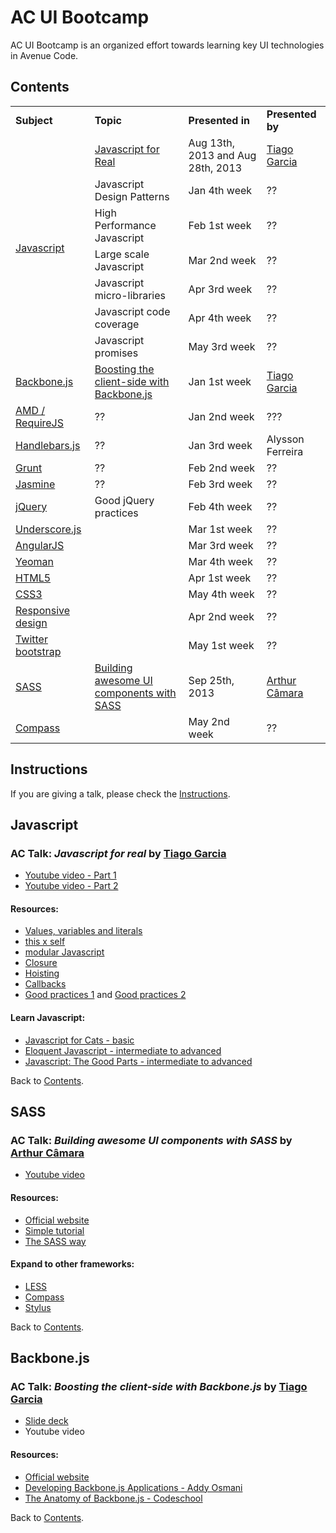 AC UI Bootcamp
===========

AC UI Bootcamp is an organized effort towards learning key UI technologies in Avenue Code.

<a name="contents"></a>
## Contents

<table>
    <tr>
        <td><b>Subject</b></td>
        <td><b>Topic</b></td>
        <td><b>Presented in</b></td>
        <td><b>Presented by</b></td>
    </tr>
    <tr>
        <td rowspan="7"><a href="#javascript">Javascript</a></td>
        <td><a href="javascript-for-real">Javascript for Real</a></td>
        <td>Aug 13th, 2013 and Aug 28th, 2013</td>
        <td><a href="http://github.com/tiagorg">Tiago Garcia</a></td>
    </tr>
    <tr>
        <td>Javascript Design Patterns</td>
        <td>Jan 4th week</td>
        <td>??</td>
    </tr>
    <tr>
        <td>High Performance Javascript</td>
        <td>Feb 1st week</td>
        <td>??</td>
    </tr>
    <tr>
        <td>Large scale Javascript</td>
        <td>Mar 2nd week</td>
        <td>??</td>
    </tr>
    <tr>
        <td>Javascript micro-libraries</td>
        <td>Apr 3rd week</td>
        <td>??</td>
    </tr>
    <tr>
        <td>Javascript code coverage</td>
        <td>Apr 4th week</td>
        <td>??</td>
    </tr>
    <tr>
        <td>Javascript promises</td>
        <td>May 3rd week</td>
        <td>??</td>
    </tr>
    <tr>
        <td><a href="#backbonejs">Backbone.js</a></td>
        <td><a href="#boosting-the-client-side-with-backbonejs">Boosting the client-side with Backbone.js</a></td>
        <td>Jan 1st week</td>
        <td><a href="http://github.com/tiagorg">Tiago Garcia</a></td>
    </tr>
    <tr>
        <td><a href="#amd-requirejs">AMD / RequireJS</a></td>
        <td>??</td>
        <td>Jan 2nd week</td>
        <td>???</td>
    </tr>
    <tr>
        <td><a href="#handlebarsjs">Handlebars.js</a></td>
        <td>??</td>
        <td>Jan 3rd week</td>
        <td>Alysson Ferreira</td>
    </tr>
    <tr>
        <td><a href="#grunt">Grunt</a></td>
        <td>??</td>
        <td>Feb 2nd week</td>
        <td>??</td>
    </tr>
    <tr>
        <td><a href="#jasmine">Jasmine</a></td>
        <td>??</td>
        <td>Feb 3rd week</td>
        <td>??</td>
    </tr>
    <tr>
        <td><a href="#jquery">jQuery</a></td>
        <td>Good jQuery practices</td>
        <td>Feb 4th week</td>
        <td>??</td>
    </tr>
    <tr>
        <td><a href="#underscorejs">Underscore.js</a></td>
        <td></td>
        <td>Mar 1st week</td>
        <td>??</td>
    </tr>
    <tr>
        <td><a href="#angularjs">AngularJS</a></td>
        <td></td>
        <td>Mar 3rd week</td>
        <td>??</td>
    </tr>
    <tr>
        <td><a href="#yeoman">Yeoman</a></td>
        <td></td>
        <td>Mar 4th week</td>
        <td>??</td>
    </tr>
    <tr>
        <td><a href="#html5">HTML5</a></td>
        <td></td>
        <td>Apr 1st week</td>
        <td>??</td>
    </tr>
    <tr>
        <td><a href="#css3">CSS3</a></td>
        <td></td>
        <td>May 4th week</td>
        <td>??</td>
    </tr>            
    <tr>
        <td><a href="#responsive-design">Responsive design</a></td>
        <td></td>
        <td>Apr 2nd week</td>
        <td>??</td>
    </tr>    
    <tr>
        <td><a href="#twitter-bootstrap">Twitter bootstrap</a></td>
        <td></td>
        <td>May 1st week</td>
        <td>??</td>
    </tr>
    <tr>
        <td><a href="#sass">SASS</a></td>
        <td><a href="#building-awesome-ui-components-with-sass">Building awesome UI components with SASS</a></td>
        <td>Sep 25th, 2013</td>
        <td><a href="https://github.com/arthurcamara1">Arthur Câmara</a></td>
    </tr>
    <tr>
        <td><a href="#compass">Compass</a></td>
        <td></td>
        <td>May 2nd week</td>
        <td>??</td>
    </tr>            
</table>

## Instructions

If you are giving a talk, please check the [Instructions](https://github.com/acbr/ui-bootcamp/blob/master/instructions.md).

<a name="javascript"></a>
## Javascript 

<a name="javascript-for-real"></a>
### AC Talk: *Javascript for real* by [Tiago Garcia](http://github.com/tiagorg)

* [Youtube video - Part 1](http://www.youtube.com/watch?v=kV5uEoyJ-pQ)
* [Youtube video - Part 2](http://www.youtube.com/watch?v=cSYSQyHwQ5o)

#### Resources:

* [Values, variables and literals](https://developer.mozilla.org/en-US/docs/Web/JavaScript/Guide/Values,_variables,_and_literals)
* [this x self](http://tableless.com.br/javascript-entendendo-o-this/#.UhVmEGSbj_s)
* [modular Javascript](http://www.codeproject.com/Articles/247241/Javascript-Module-Pattern)
* [Closure](http://ryanmorr.com/understanding-scope-and-context-in-javascript)
* [Hoisting](http://tgarcia.com.br/desenvolvimento/como-funciona-hoisting-em-javascript)
* [Callbacks](http://nodebr.com/como-evitar-o-inferno-de-callbacks/)
* [Good practices 1](http://www.thinkful.com/learn/javascript-best-practices-1/) and [Good practices 2](http://www.thinkful.com/learn/javascript-best-practices-2)
 
#### Learn Javascript:

* [Javascript for Cats - basic](http://jsforcats.com)
* [Eloquent Javascript - intermediate to advanced](http://eloquentjavascript.net/contents.html)
* [Javascript: The Good Parts - intermediate to advanced](http://shop.oreilly.com/product/9780596517748.do)

Back to [Contents](#contents).

<a name="sass"></a>
## SASS

<a name="building-awesome-ui-components-with-sass"></a>
### AC Talk: *Building awesome UI components with SASS* by [Arthur Câmara](https://github.com/arthurcamara1)

* [Youtube video](http://www.youtube.com/watch?v=h7UussnL6Gs)

#### Resources:

* [Official website](http://sass-lang.com)
* [Simple tutorial](http://net.tutsplus.com/sessions/mastering-sass)
* [The SASS way](http://thesassway.com)
 
#### Expand to other frameworks:

* [LESS](http://lesscss.org)
* [Compass](http://compass-style.org)
* [Stylus](http://learnboost.github.io/stylus)

Back to [Contents](#contents).

<a name="backbonejs"></a>
## Backbone.js

<a name="boosting-the-client-side-with-backbonejs"></a>
### AC Talk: *Boosting the client-side with Backbone.js* by [Tiago Garcia](http://github.com/tiagorg)

* [Slide deck](http://slid.es/avenuecode/boosting-the-client-side-with-backbone-js)
* Youtube video

#### Resources:

* [Official website](http://backbonejs.org)
* [Developing Backbone.js Applications - Addy Osmani](http://addyosmani.github.io/backbone-fundamentals)
* [The Anatomy of Backbone.js - Codeschool](http://backbone.codeschool.com)

Back to [Contents](#contents).
